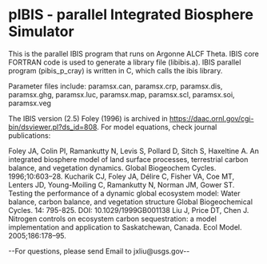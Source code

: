 # pIBIS - parallel Integrated Biosphere Simulator

This is the parallel IBIS program that runs on Argonne ALCF Theta.
IBIS core FORTRAN code is used to generate a library file (libibis.a).
IBIS parallel program (pibis_p_cray) is written in C, which calls the ibis library.

Parameter files include:
paramsx.can, paramsx.crp, paramsx.dis, paramsx.ghg, paramsx.luc,
paramsx.map, paramsx.scl, paramsx.soi, paramsx.veg

The IBIS version (2.5) Foley (1996) is archived in https://daac.ornl.gov/cgi-bin/dsviewer.pl?ds_id=808.
For model equations, check journal publications:

Foley JA, Colin PI, Ramankutty N, Levis S, Pollard D, Sitch S, Haxeltine A. An integrated biosphere model of land surface processes, terrestrial carbon balance, and vegetation dynamics. Global Biogeochem Cycles. 1996;10:603–28.
Kucharik CJ, Foley JA, Délire C, Fisher VA, Coe MT, Lenters JD, Young-Moiling C, Ramankutty N, Norman JM, Gower ST. Testing the performance of a dynamic global ecosystem model: Water balance, carbon balance, and vegetation structure Global Biogeochemical Cycles. 14: 795-825. DOI: 10.1029/1999GB001138
Liu J, Price DT, Chen J. Nitrogen controls on ecosystem carbon sequestration: a model implementation and application to Saskatchewan, Canada. Ecol Model. 2005;186:178–95.

--For questions, please send Email to jxliu@usgs.gov--

